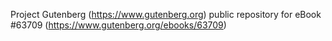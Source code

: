 Project Gutenberg (https://www.gutenberg.org) public repository for eBook #63709 (https://www.gutenberg.org/ebooks/63709)
